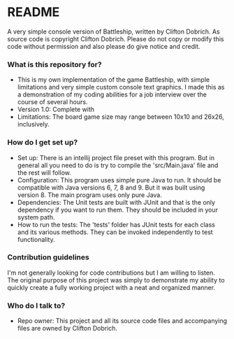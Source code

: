 # README #

A very simple console version of Battleship, written by Clifton Dobrich. As source code is copyright Clifton Dobrich. Please do not copy or modify this code without permission and also please do give notice and credit.

### What is this repository for? ###

* This is my own implementation of the game Battleship, with simple limitations and very simple custom console text graphics. I made this as a demonstration of my coding abilities for a job interview over the course of several hours.
* Version 1.0: Complete with 
* Limitations: The board game size may range between 10x10 and 26x26, inclusively.

### How do I get set up? ###

* Set up: There is an intellij project file preset with this program. But in general all you need to do is try to compile the 'src/Main.java' file and the rest will follow.
* Configuration: This program uses simple pure Java to run. It should be compatible with Java versions 6, 7, 8 and 9. But it was built using version 8. The main program uses only pure Java.
* Dependencies: The Unit tests are built with JUnit and that is the only dependency if you want to run them. They should be included in your system path.
* How to run the tests: The 'tests' folder has JUnit tests for each class and its various methods. They can be invoked independently to test functionality.

### Contribution guidelines ###

I'm not generally looking for code contributions but I am willing to listen. The original purpose of this project was simply to demonstrate my ability to quickly create a fully working project with a neat and organized manner.

### Who do I talk to? ###

* Repo owner: This project and all its source code files and accompanying files are owned by Clifton Dobrich. 